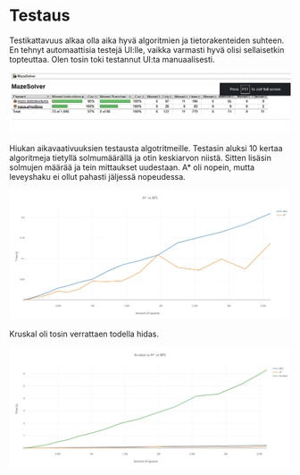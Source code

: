 # Testaus

Testikattavuus alkaa olla aika hyvä algoritmien ja tietorakenteiden suhteen. En tehnyt automaattisia testejä UI:lle, vaikka varmasti hyvä olisi sellaisetkin topteuttaa. Olen tosin toki testannut UI:ta manuaalisesti.

![Testikattavuus](https://github.com/SkarpAnton/labyrintin-ratkoja/blob/master/dokumentaatio/kuvat/Testikattavuus.png)

Hiukan aikavaativuuksien testausta algotritmeille. Testasin aluksi 10 kertaa algoritmeja tietyllä solmumäärällä ja otin keskiarvon niistä. Sitten lisäsin solmujen määrää ja tein mittaukset uudestaan. A* oli nopein, mutta leveyshaku ei ollut pahasti jäljessä nopeudessa. 

![A* vs Leveyshaku](https://github.com/SkarpAnton/labyrintin-ratkoja/blob/master/dokumentaatio/kuvat/AStarVsBFS.png)

Kruskal oli tosin verrattaen todella hidas.

![Kruskal vs A* vs leveyshaku](https://github.com/SkarpAnton/labyrintin-ratkoja/blob/master/dokumentaatio/kuvat/KruskalVsAStarVsBFS.png)

